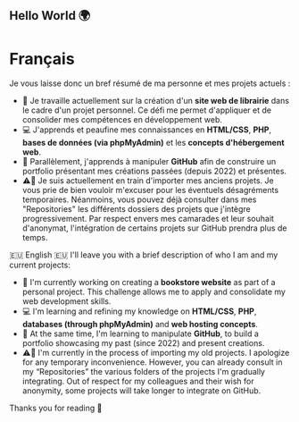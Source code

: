 ## Hello World 🌍

# Français
Je vous laisse donc un bref résumé de ma personne et mes projets actuels :
- 💼 Je travaille actuellement sur la création d'un **site web de librairie** dans le cadre d'un projet personnel. Ce défi me permet d'appliquer et de consolider mes compétences en développement web.
- 💻 J'apprends et peaufine mes connaissances en **HTML/CSS**, **PHP**, **bases de données (via phpMyAdmin)** et les **concepts d'hébergement web**.
- 📁 Parallèlement, j'apprends à manipuler **GitHub** afin de construire un portfolio présentant mes créations passées (depuis 2022) et présentes.
- ⚠📁 Je suis actuellement en train d'importer mes anciens projets. Je vous prie de bien vouloir m'excuser pour les éventuels désagréments temporaires. Néanmoins, vous pouvez déjà consulter dans mes "Repositories" les différents dossiers des projets que j'intègre progressivement. Par respect envers mes camarades et leur souhait d'anonymat, l'intégration de certains projets sur GitHub prendra plus de temps.

🇪🇺 English 🇪🇺
I'll leave you with a brief description of who I am and my current projects:
- 💼 I'm currently working on creating a **bookstore website** as part of a personal project. This challenge allows me to apply and consolidate my web development skills.
- 💻 I'm learning and refining my knowledge on **HTML/CSS**, **PHP**, **databases (through phpMyAdmin)** and **web hosting concepts**.
- 📁 At the same time, I'm learning to manipulate **GitHub**, to build a portfolio showcasing my past (since 2022) and present creations.
- ⚠📁 I'm currently in the process of importing my old projects. I apologize for any temporary inconvenience. However, you can already consult in my “Repositories” the various folders of the projects I'm gradually integrating. Out of respect for my colleagues and their wish for anonymity, some projects will take longer to integrate on GitHub.

Thanks you for reading 👀
